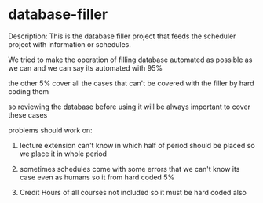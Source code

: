 # database-filler
Description:
This is the database filler project that feeds the scheduler project with information or schedules.

We tried to make the operation of filling database automated as possible as we can and 
we can say its automated with 95%

the other 5% cover all the cases that can't be covered with the filler by hard coding them

so reviewing the database before using it will be always important to cover these cases

problems should work on:
1. lecture extension can't know in which half of period should be placed so we place it in whole period

2. sometimes schedules come with some errors that we can't know its case even as humans so it from hard coded 5% 

3. Credit Hours of all courses not included so it must be hard coded also